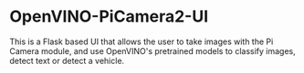 # OpenVINO-PiCamera2-UI
This is a Flask based UI that allows the user to take images with the Pi Camera module, and use OpenVINO's pretrained models to classify images, detect text or detect a vehicle.
